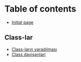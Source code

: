 # Table of contents

* [Initial page](README.md)

## Class-lar

* [Class-ların yaradılması](class-lar/class-larin-yaradilmasi.md)
* [Class dəyişənləri](class-lar/class-d-yis-nl-ri.md)

